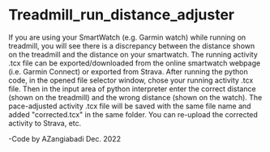 # Treadmill_run_distance_adjuster
If you are using your SmartWatch (e.g. Garmin watch) while running on treadmill, you will see there is a discrepancy between the distance shown on the treadmill and the distance on your smartwatch. The running activity .tcx file can be exported/downloaded from the online smartwatch webpage (i.e. Garmin Connect) or exported from Strava. 
After running the python code, in the opened file selector window, chose your running activity .tcx file. Then in the input area of python interpreter enter the correct distance (shown on the treadmill) and the wrong distance (shown on the watch). 
The pace-adjusted activity .tcx file will be saved with the same file name and added "corrected.tcx" in the same folder. You can re-upload the corrected activity to Strava, etc. 

-Code by AZangiabadi 
Dec. 2022
